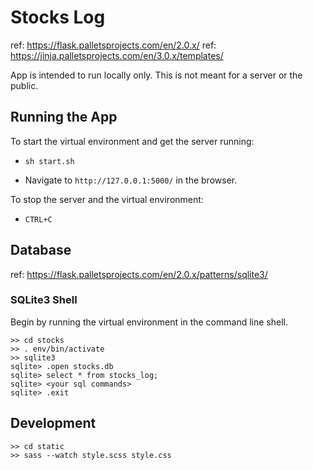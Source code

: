 # Stocks Log

ref: https://flask.palletsprojects.com/en/2.0.x/
ref: https://jinja.palletsprojects.com/en/3.0.x/templates/

App is intended to run locally only. This is not meant for a server or the public.



## Running the App
To start the virtual environment and get the server running:

* `sh start.sh`

* Navigate to `http://127.0.0.1:5000/` in the browser.

To stop the server and the virtual environment:

* `CTRL+C`

## Database
ref: https://flask.palletsprojects.com/en/2.0.x/patterns/sqlite3/

### SQLite3 Shell
Begin by running the virtual environment in the command line shell.

```
>> cd stocks
>> . env/bin/activate
>> sqlite3
sqlite> .open stocks.db
sqlite> select * from stocks_log;
sqlite> <your sql commands>
sqlite> .exit
```

## Development
```
>> cd static
>> sass --watch style.scss style.css
```


